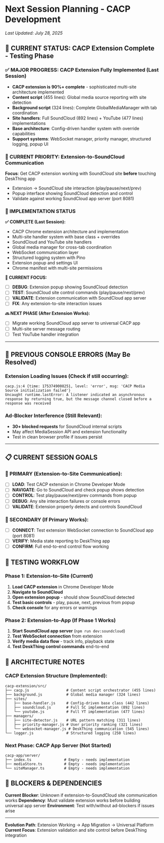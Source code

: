 # Next Session Planning - CACP Development

*Last Updated: July 28, 2025*

## 🎯 **CURRENT STATUS: CACP Extension Complete - Testing Phase**

### **✅ MAJOR PROGRESS: CACP Extension Fully Implemented (Last Session)**
- **CACP extension is 90%+ complete** - sophisticated multi-site architecture implemented
- **Content script** (455 lines): Global media source reporting with site detection  
- **Background script** (324 lines): Complete GlobalMediaManager with tab coordination
- **Site handlers**: Full SoundCloud (892 lines) + YouTube (477 lines) implementations
- **Base architecture**: Config-driven handler system with override capabilities
- **Support systems**: WebSocket manager, priority manager, structured logging, popup UI

### **🎯 CURRENT PRIORITY: Extension-to-SoundCloud Communication**
**Focus**: Get CACP extension working with SoundCloud site **before** touching DeskThing app
- Extension → SoundCloud site interaction (play/pause/next/prev)
- Popup interface showing SoundCloud detection and control
- Validate against working SoundCloud app server (port 8081)

### **🔄 IMPLEMENTATION STATUS**

**✅ COMPLETE (Last Session):**
- CACP Chrome extension architecture and implementation
- Multi-site handler system with base class + overrides
- SoundCloud and YouTube site handlers 
- Global media manager for cross-tab coordination
- WebSocket communication layer
- Structured logging system with Pino
- Extension popup and settings UI
- Chrome manifest with multi-site permissions

**🎯 CURRENT FOCUS:**
- [ ] **DEBUG**: Extension popup showing SoundCloud detection
- [ ] **TEST**: SoundCloud site control commands (play/pause/next/prev)
- [ ] **VALIDATE**: Extension communication with SoundCloud app server
- [ ] **FIX**: Any extension-to-site interaction issues

**🔜 NEXT PHASE (After Extension Works):**
- [ ] Migrate working SoundCloud app server to universal CACP app
- [ ] Multi-site server message routing
- [ ] Test YouTube handler integration

---

## 🚨 **PREVIOUS CONSOLE ERRORS (May Be Resolved)**

### **Extension Loading Issues (Check if still occurring):**
```
cacp.js:4 {time: 1753749008251, level: 'error', msg: 'CACP Media Source initialization failed'}
Uncaught runtime.lastError: A listener indicated an asynchronous response by returning true, but the message channel closed before a response was received
```

### **Ad-Blocker Interference (Still Relevant):**
- **30+ blocked requests** for SoundCloud internal scripts
- May affect MediaSession API and extension functionality
- Test in clean browser profile if issues persist

---

## 📋 **CURRENT SESSION GOALS**

### **🎯 PRIMARY (Extension-to-Site Communication):**
- [ ] **LOAD**: Test CACP extension in Chrome Developer Mode
- [ ] **NAVIGATE**: Go to SoundCloud and check popup shows detection
- [ ] **CONTROL**: Test play/pause/next/prev commands from popup
- [ ] **DEBUG**: Any site interaction failures or console errors
- [ ] **VALIDATE**: Extension properly detects and controls SoundCloud

### **🔧 SECONDARY (If Primary Works):**
- [ ] **CONNECT**: Test extension WebSocket connection to SoundCloud app (port 8081)
- [ ] **VERIFY**: Media state reporting to DeskThing app
- [ ] **CONFIRM**: Full end-to-end control flow working

## 🔄 **TESTING WORKFLOW**

### **Phase 1: Extension-to-Site (Current)**
1. **Load CACP extension** in Chrome Developer Mode
2. **Navigate to SoundCloud** 
3. **Open extension popup** - should show SoundCloud detected
4. **Test basic controls** - play, pause, next, previous from popup
5. **Check console** for any errors or warnings

### **Phase 2: Extension-to-App (If Phase 1 Works)**
1. **Start SoundCloud app server** (`npm run dev:soundcloud`)
2. **Test WebSocket connection** from extension
3. **Verify media data flow** - track info, playback state
4. **Test DeskThing control commands** end-to-end

## 📝 **ARCHITECTURE NOTES**

### **CACP Extension Structure (Implemented):**
```
cacp-extension/src/
├── cacp.js                 # Content script orchestrator (455 lines)
├── background.js           # Global media manager (324 lines)  
├── sites/
│   ├── base-handler.js     # Config-driven base class (442 lines)
│   ├── soundcloud.js       # Full SC implementation (892 lines)
│   └── youtube.js          # Full YT implementation (477 lines)
├── managers/
│   ├── site-detector.js    # URL pattern matching (311 lines)
│   ├── priority-manager.js # User priority ranking (321 lines)
│   └── websocket-manager.js # DeskThing communication (545 lines)
└── logger.js               # Structured logging (250 lines)
```

### **Next Phase: CACP App Server (Not Started)**
```
cacp-app/server/
├── index.ts               # Empty - needs implementation
├── mediaStore.ts          # Empty - needs implementation  
└── siteManager.ts         # Empty - needs implementation
```

## 🚧 **BLOCKERS & DEPENDENCIES**

**Current Blocker**: Unknown if extension-to-SoundCloud site communication works
**Dependency**: Must validate extension works before building universal app server
**Environment**: Test with/without ad-blockers if issues arise

---

**Evolution Path**: Extension Working → App Migration → Universal Platform  
**Current Focus**: Extension validation and site control before DeskThing integration 